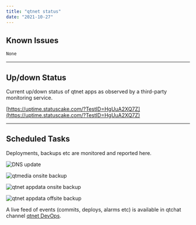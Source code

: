 ```yaml
---
title: "qtnet status"
date: "2021-10-27"
---
```


## Known Issues

```bash
None
```


***


## Up/down Status

Current up/down status of qtnet apps as observed by a third-party monitoring service.

[https://uptime.statuscake.com/?TestID=HgUuA2XQ7Z](https://uptime.statuscake.com/?TestID=HgUuA2XQ7Z)


***


## Scheduled Tasks

Deployments, backups etc are monitored and reported here.

![DNS update](https://healthchecks.io/badge/929328ec-f605-456e-b65c-7912ee/4Dz0Lfus/dns-update.svg)

![qtmedia onsite backup](https://healthchecks.io/badge/929328ec-f605-456e-b65c-7912ee/IFtexcuC/qtmedia-onsite-backup.svg)

![qtnet appdata onsite backup](https://healthchecks.io/badge/929328ec-f605-456e-b65c-7912ee/JxBzFqXG/qtnet-appdata-onsite-backup.svg)

![qtnet appdata offsite backup](https://healthchecks.io/badge/929328ec-f605-456e-b65c-7912ee/XbVP_pmg/qtnet-appdata-offsite-backup.svg)



A live feed of events (commits, deploys, alarms etc) is available in qtchat channel [qtnet DevOps](https://chat.leefuller.io/qtchat-official/channels/qtnet-devops).